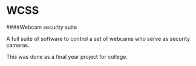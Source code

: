 WCSS
====

####Webcam security suite

A full suite of software to control a set of webcams who serve as security cameras.

This was done as a final year project for college.
